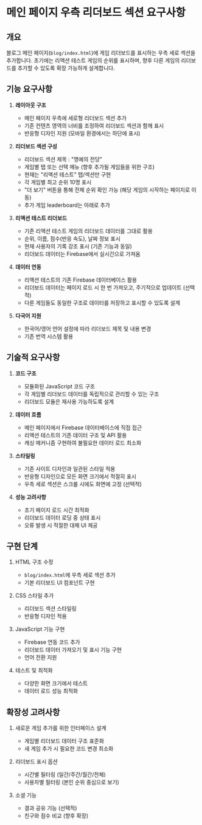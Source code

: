 # 메인 페이지 우측 리더보드 섹션 요구사항

## 개요
블로그 메인 페이지(`blog/index.html`)에 게임 리더보드를 표시하는 우측 세로 섹션을 추가합니다. 초기에는 리액션 테스트 게임의 순위를 표시하며, 향후 다른 게임의 리더보드를 추가할 수 있도록 확장 가능하게 설계합니다.

## 기능 요구사항

1. **레이아웃 구조**
   - 메인 페이지 우측에 세로형 리더보드 섹션 추가
   - 기존 컨텐츠 영역의 너비를 조정하여 리더보드 섹션과 함께 표시
   - 반응형 디자인 지원 (모바일 환경에서는 하단에 표시)

2. **리더보드 섹션 구성**
   - 리더보드 섹션 제목 : "명예의 전당"
   - 게임별 탭 또는 선택 메뉴 (향후 추가될 게임들을 위한 구조)
   - 현재는 "리액션 테스트" 탭/섹션만 구현
   - 각 게임별 최고 순위 10명 표시
   - "더 보기" 버튼을 통해 전체 순위 확인 가능 (해당 게임의 시작하는 페이지로 이동)
   - 추가 게임 leaderboard는 아래로 추가

3. **리액션 테스트 리더보드**
   - 기존 리액션 테스트 게임의 리더보드 데이터를 그대로 활용
   - 순위, 이름, 점수(반응 속도), 날짜 정보 표시
   - 현재 사용자의 기록 강조 표시 (기존 기능과 동일)
   - 리더보드 데이터는 Firebase에서 실시간으로 가져옴

4. **데이터 연동**
   - 리액션 테스트의 기존 Firebase 데이터베이스 활용
   - 리더보드 데이터는 페이지 로드 시 한 번 가져오고, 주기적으로 업데이트 (선택적)
   - 다른 게임들도 동일한 구조로 데이터를 저장하고 표시할 수 있도록 설계

5. **다국어 지원**
   - 한국어/영어 언어 설정에 따라 리더보드 제목 및 내용 변경
   - 기존 번역 시스템 활용

## 기술적 요구사항

1. **코드 구조**
   - 모듈화된 JavaScript 코드 구조
   - 각 게임별 리더보드 데이터를 독립적으로 관리할 수 있는 구조
   - 리더보드 모듈은 재사용 가능하도록 설계

2. **데이터 흐름**
   - 메인 페이지에서 Firebase 데이터베이스에 직접 접근
   - 리액션 테스트의 기존 데이터 구조 및 API 활용 
   - 캐싱 메커니즘 구현하여 불필요한 데이터 로드 최소화

3. **스타일링**
   - 기존 사이트 디자인과 일관된 스타일 적용
   - 반응형 디자인으로 모든 화면 크기에서 적절히 표시
   - 우측 세로 섹션은 스크롤 시에도 화면에 고정 (선택적)

4. **성능 고려사항**
   - 초기 페이지 로드 시간 최적화
   - 리더보드 데이터 로딩 중 상태 표시
   - 오류 발생 시 적절한 대체 UI 제공

## 구현 단계

1. HTML 구조 수정
   - `blog/index.html`에 우측 세로 섹션 추가
   - 기본 리더보드 UI 컴포넌트 구현

2. CSS 스타일 추가
   - 리더보드 섹션 스타일링
   - 반응형 디자인 적용

3. JavaScript 기능 구현
   - Firebase 연동 코드 추가
   - 리더보드 데이터 가져오기 및 표시 기능 구현
   - 언어 전환 지원

4. 테스트 및 최적화
   - 다양한 화면 크기에서 테스트
   - 데이터 로드 성능 최적화

## 확장성 고려사항

1. 새로운 게임 추가를 위한 인터페이스 설계
   - 게임별 리더보드 데이터 구조 표준화
   - 새 게임 추가 시 필요한 코드 변경 최소화

2. 리더보드 표시 옵션
   - 시간별 필터링 (일간/주간/월간/전체)
   - 사용자별 필터링 (본인 순위 중심으로 보기)

3. 소셜 기능
   - 결과 공유 기능 (선택적)
   - 친구와 점수 비교 (향후 확장)